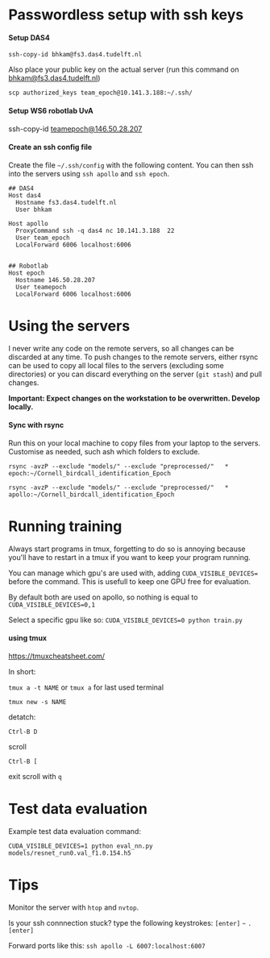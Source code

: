 # Passwordless setup with ssh keys

#### Setup DAS4 

`ssh-copy-id bhkam@fs3.das4.tudelft.nl`

Also place your public key on the actual server (run this command on bhkam@fs3.das4.tudelft.nl)

`scp authorized_keys team_epoch@10.141.3.188:~/.ssh/`

####  Setup WS6 robotlab UvA
ssh-copy-id teamepoch@146.50.28.207

####  Create an ssh config file
Create the file `~/.ssh/config` with the following content.
You can then ssh into the servers using `ssh apollo` and `ssh epoch`.

```
## DAS4 
Host das4          
  Hostname fs3.das4.tudelft.nl    
  User bhkam        

Host apollo    
  ProxyCommand ssh -q das4 nc 10.141.3.188  22
  User team_epoch
  LocalForward 6006 localhost:6006


## Robotlab
Host epoch 
  Hostname 146.50.28.207
  User teamepoch
  LocalForward 6006 localhost:6006
```

# Using the servers
I never write any code on the remote servers, so all changes can be discarded at any time.
To push changes to the remote servers, either rsync can be used to copy all local files to the servers (excluding some directories)
or you can discard everything on the server (`git stash`) and pull changes. 

**Important: Expect changes on the workstation to be overwritten. Develop locally.**

#### Sync with rsync

Run this on your local machine to copy files from your laptop to the servers. Customise as needed, such ash which folders to exclude.

`rsync -avzP --exclude "models/" --exclude "preprocessed/"   * epoch:~/Cornell_birdcall_identification_Epoch`

`rsync -avzP --exclude "models/" --exclude "preprocessed/"   * apollo:~/Cornell_birdcall_identification_Epoch`

# Running training

Always start programs in tmux, forgetting to do so is annoying because you'll have to restart in a tmux if you want to keep 
your program running.

You can manage which gpu's are used with, adding `CUDA_VISIBLE_DEVICES=` before the command. This is usefull to keep one
GPU free for evaluation.

By default both are used on apollo, so nothing is equal to
`CUDA_VISIBLE_DEVICES=0,1`

Select a specific gpu like so: `CUDA_VISIBLE_DEVICES=0 python train.py`


#### using tmux
https://tmuxcheatsheet.com/

In short:

`tmux a -t NAME` or `tmux a` for last used terminal

`tmux new -s NAME`

detatch:

`Ctrl-B D`

scroll

`Ctrl-B [`

exit scroll with `q`






# Test data evaluation
Example test data evaluation command:

`CUDA_VISIBLE_DEVICES=1 python eval_nn.py models/resnet_run0.val_f1.0.154.h5`

# Tips
Monitor the server with `htop` and `nvtop`.


Is your ssh connnection stuck? type the following keystrokes:
`[enter]`
`~`
`.`
`[enter]`
 
Forward ports like this: `ssh apollo -L 6007:localhost:6007`
